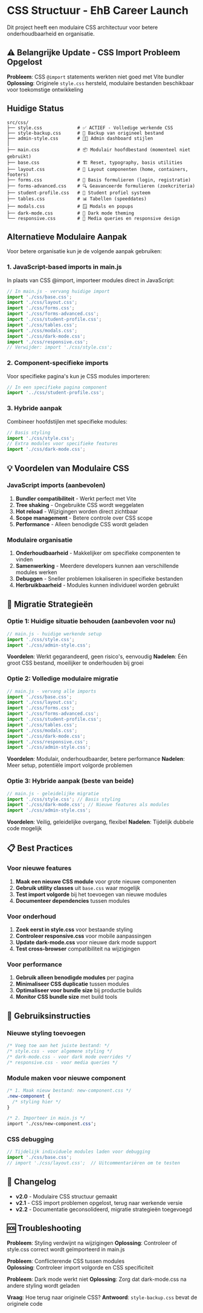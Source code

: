 # CSS Structuur - EhB Career Launch

Dit project heeft een modulaire CSS architectuur voor betere onderhoudbaarheid en organisatie.

## ⚠️ Belangrijke Update - CSS Import Probleem Opgelost

**Probleem**: CSS `@import` statements werkten niet goed met Vite bundler
**Oplossing**: Originele `style.css` hersteld, modulaire bestanden beschikbaar voor toekomstige ontwikkeling

## Huidige Status

```
src/css/
├── style.css             # ✅ ACTIEF - Volledige werkende CSS
├── style-backup.css      # 💾 Backup van origineel bestand
├── admin-style.css       # 👨‍💼 Admin dashboard stijlen
│
├── main.css              # 📦 Modulair hoofdbestand (momenteel niet gebruikt)
├── base.css              # 🏗️ Reset, typography, basis utilities
├── layout.css            # 📐 Layout componenten (home, containers, footers)
├── forms.css             # 📝 Basis formulieren (login, registratie)
├── forms-advanced.css    # 🔍 Geavanceerde formulieren (zoekcriteria)
├── student-profile.css   # 👤 Student profiel systeem
├── tables.css            # 📊 Tabellen (speeddates)
├── modals.css            # 🪟 Modals en popups
├── dark-mode.css         # 🌙 Dark mode theming
└── responsive.css        # 📱 Media queries en responsive design
```

## Alternatieve Modulaire Aanpak

Voor betere organisatie kun je de volgende aanpak gebruiken:

### 1. JavaScript-based imports in main.js

In plaats van CSS @import, importeer modules direct in JavaScript:

```javascript
// In main.js - vervang huidige import
import './css/base.css';
import './css/layout.css';
import './css/forms.css';
import './css/forms-advanced.css';
import './css/student-profile.css';
import './css/tables.css';
import './css/modals.css';
import './css/dark-mode.css';
import './css/responsive.css';
// Verwijder: import './css/style.css';
```

### 2. Component-specifieke imports

Voor specifieke pagina's kun je CSS modules importeren:

```javascript
// In een specifieke pagina component
import '../css/student-profile.css';
```

### 3. Hybride aanpak

Combineer hoofdstijlen met specifieke modules:

```javascript
// Basis styling
import './css/style.css';
// Extra modules voor specifieke features
import './css/dark-mode.css';
```

## 💡 Voordelen van Modulaire CSS

### JavaScript imports (aanbevolen)

1. **Bundler compatibiliteit** - Werkt perfect met Vite
2. **Tree shaking** - Ongebruikte CSS wordt weggelaten
3. **Hot reload** - Wijzigingen worden direct zichtbaar
4. **Scope management** - Betere controle over CSS scope
5. **Performance** - Alleen benodigde CSS wordt geladen

### Modulaire organisatie

1. **Onderhoudbaarheid** - Makkelijker om specifieke componenten te vinden
2. **Samenwerking** - Meerdere developers kunnen aan verschillende modules werken
3. **Debuggen** - Sneller problemen lokaliseren in specifieke bestanden
4. **Herbruikbaarheid** - Modules kunnen individueel worden gebruikt

## 🚀 Migratie Strategieën

### Optie 1: Huidige situatie behouden (aanbevolen voor nu)

```javascript
// main.js - huidige werkende setup
import './css/style.css';
import './css/admin-style.css';
```

**Voordelen**: Werkt gegarandeerd, geen risico's, eenvoudig
**Nadelen**: Één groot CSS bestand, moeilijker te onderhouden bij groei

### Optie 2: Volledige modulaire migratie

```javascript
// main.js - vervang alle imports
import './css/base.css';
import './css/layout.css';
import './css/forms.css';
import './css/forms-advanced.css';
import './css/student-profile.css';
import './css/tables.css';
import './css/modals.css';
import './css/dark-mode.css';
import './css/responsive.css';
import './css/admin-style.css';
```

**Voordelen**: Modulair, onderhoudbaarder, betere performance
**Nadelen**: Meer setup, potentiële import volgorde problemen

### Optie 3: Hybride aanpak (beste van beide)

```javascript
// main.js - geleidelijke migratie
import './css/style.css'; // Basis styling
import './css/dark-mode.css'; // Nieuwe features als modules
import './css/admin-style.css';
```

**Voordelen**: Veilig, geleidelijke overgang, flexibel
**Nadelen**: Tijdelijk dubbele code mogelijk

## 📋 Best Practices

### Voor nieuwe features

1. **Maak een nieuwe CSS module** voor grote nieuwe componenten
2. **Gebruik utility classes** uit `base.css` waar mogelijk
3. **Test import volgorde** bij het toevoegen van nieuwe modules
4. **Documenteer dependencies** tussen modules

### Voor onderhoud

1. **Zoek eerst in style.css** voor bestaande styling
2. **Controleer responsive.css** voor mobile aanpassingen
3. **Update dark-mode.css** voor nieuwe dark mode support
4. **Test cross-browser** compatibiliteit na wijzigingen

### Voor performance

1. **Gebruik alleen benodigde modules** per pagina
2. **Minimaliseer CSS duplicatie** tussen modules
3. **Optimaliseer voor bundle size** bij productie builds
4. **Monitor CSS bundle size** met build tools

## 🔧 Gebruiksinstructies

### Nieuwe styling toevoegen

```css
/* Voeg toe aan het juiste bestand: */
/* style.css - voor algemene styling */
/* dark-mode.css - voor dark mode overrides */
/* responsive.css - voor media queries */
```

### Module maken voor nieuwe component

```css
/* 1. Maak nieuw bestand: new-component.css */
.new-component {
  /* styling hier */
}

/* 2. Importeer in main.js */
import './css/new-component.css';
```

### CSS debugging

```javascript
// Tijdelijk individuele modules laden voor debugging
import './css/base.css';
// import './css/layout.css';  // Uitcommentariëren om te testen
```

## 📝 Changelog

- **v2.0** - Modulaire CSS structuur gemaakt
- **v2.1** - CSS import problemen opgelost, terug naar werkende versie
- **v2.2** - Documentatie geconsolideerd, migratie strategieën toegevoegd

## 🆘 Troubleshooting

**Probleem**: Styling verdwijnt na wijzigingen
**Oplossing**: Controleer of style.css correct wordt geïmporteerd in main.js

**Probleem**: Conflicterende CSS tussen modules  
**Oplossing**: Controleer import volgorde en CSS specificiteit

**Probleem**: Dark mode werkt niet
**Oplossing**: Zorg dat dark-mode.css na andere styling wordt geladen

**Vraag**: Hoe terug naar originele CSS?
**Antwoord**: `style-backup.css` bevat de originele code

